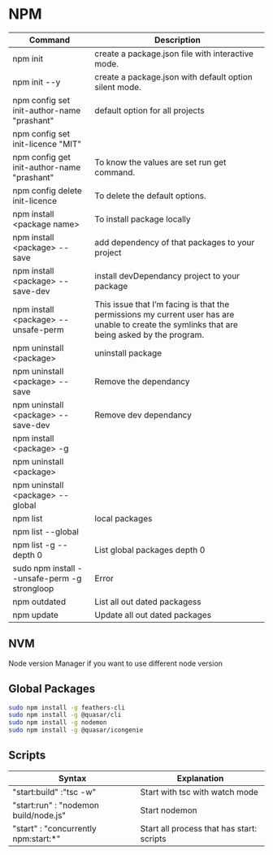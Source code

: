 # NPM

| Command                                      | Description                                                                                                                                   |
| -------------------------------------------- | --------------------------------------------------------------------------------------------------------------------------------------------- |
| npm init                                     | create a package.json file with interactive mode.                                                                                             |
| npm init --y                                 | create a package.json with default option silent mode.                                                                                        |
| npm config set init-author-name "prashant"   | default option for all projects                                                                                                               |
| npm config set init-licence "MIT"            |                                                                                                                                               |
| npm config get init-author-name "prashant"   | To know the values are set run get command.                                                                                                   |
| npm config delete init-licence               | To delete the default options.                                                                                                                |
| npm install \<package name\>                 | To install package locally                                                                                                                    |
| npm install \<package\> --save               | add dependency of that packages to your project                                                                                               |
| npm install \<package\> --save-dev           | install devDependancy project to your package                                                                                                 |
| npm install \<package\> --unsafe-perm        | This issue that I’m facing is that the permissions my current user has are unable to create the symlinks that are being asked by the program. |
| npm uninstall \<package\>                    | uninstall package                                                                                                                             |
| npm uninstall \<package\> --save             | Remove the dependancy                                                                                                                         |
| npm uninstall \<package\> --save-dev         | Remove dev dependancy                                                                                                                         |
| npm install \<package\> -g                   |                                                                                                                                               |
| npm uninstall \<package\>                    |                                                                                                                                               |
| npm uninstall \<package\> --global           |                                                                                                                                               |
| npm list                                     | local packages                                                                                                                                |
| npm list --global                            |                                                                                                                                               |
| npm list -g --depth 0                        | List global packages depth 0                                                                                                                  |
| sudo npm install --unsafe-perm -g strongloop | Error                                                                                                                                         |
| npm outdated                                 | List all out dated packagess                                                                                                                  |
| npm update                                   | Update all out dated packages                                                                                                                 |

## NVM

Node version Manager if you want to use different node version

## Global Packages

```bash
sudo npm install -g feathers-cli
sudo npm install -g @quasar/cli
sudo npm install -g nodemon
sudo npm install -g @quasar/icongenie
```

## Scripts

| Syntax                                | Explanation                               |
| ------------------------------------- | ----------------------------------------- |
| "start:build" :"tsc -w"               | Start with tsc with watch mode            |
| "start:run" : "nodemon build/node.js" | Start nodemon                             |
| "start" : "concurrently npm:start:\*" | Start all process that has start: scripts |
